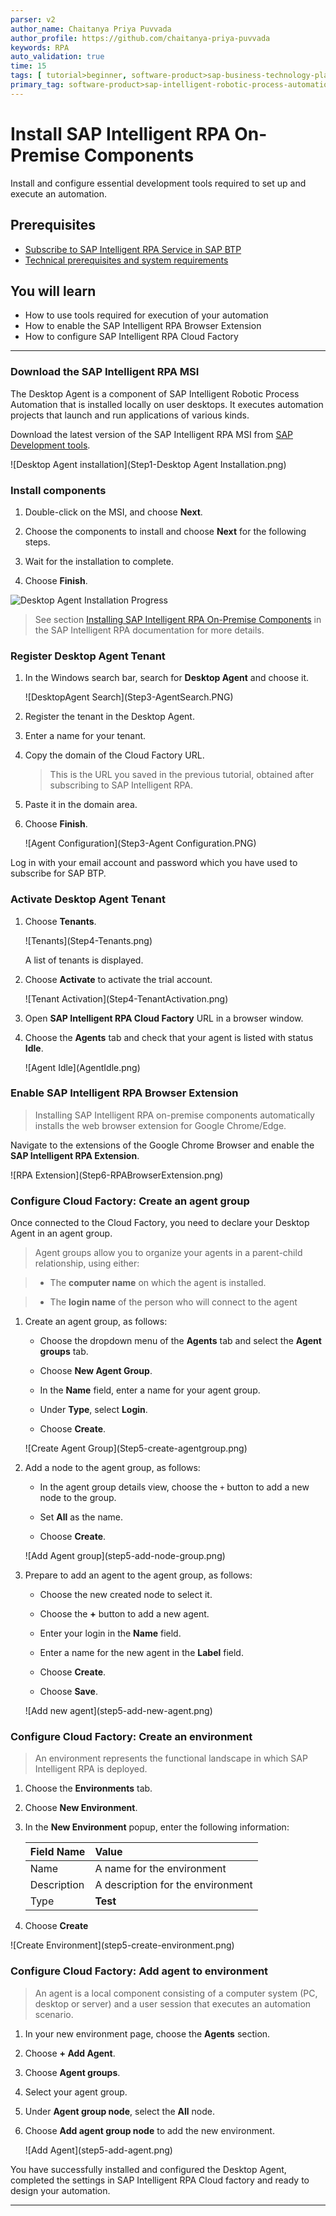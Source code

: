 ```yaml
---
parser: v2
author_name: Chaitanya Priya Puvvada
author_profile: https://github.com/chaitanya-priya-puvvada
keywords: RPA
auto_validation: true
time: 15
tags: [ tutorial>beginner, software-product>sap-business-technology-platform]
primary_tag: software-product>sap-intelligent-robotic-process-automation
---
```


# Install SAP Intelligent RPA On-Premise Components
<!-- description --> Install and configure essential development tools required to set up and execute an automation.

## Prerequisites
- [Subscribe to SAP Intelligent RPA Service in SAP BTP](irpa-setup-1-booster-subscription)
- [Technical prerequisites and system requirements](https://help.sap.com/viewer/6b9c8e86a0be43539b670de962834562/Cloud/en-US/0061438816a34fa78b77c99852318c70.html)


## You will learn
- How to use tools required for execution of your automation
- How to enable the SAP Intelligent RPA Browser Extension
- How to configure SAP Intelligent RPA Cloud Factory
---

### Download the SAP Intelligent RPA MSI

The Desktop Agent is a component of SAP Intelligent Robotic Process Automation that is installed locally on user desktops. It executes automation projects that launch and run applications of various kinds.

Download the latest version of the SAP Intelligent RPA MSI from [SAP Development tools](https://tools.hana.ondemand.com/#cloud).

<!-- border -->![Desktop Agent installation](Step1-Desktop Agent Installation.png)


### Install components

1. Double-click on the MSI, and choose **Next**.

2. Choose the components to install and choose **Next** for the following steps.

3. Wait for the installation to complete.

4. Choose **Finish**.

  ![Desktop Agent Installation Progress](Step2-AgentInstallationProgress.png)

> See section [Installing SAP Intelligent RPA On-Premise Components](https://help.sap.com/viewer/6b9c8e86a0be43539b670de962834562/Cloud/en-US/c76545a9a5d1496db5d28039908cb28a.html) in the SAP Intelligent RPA documentation for more details.


### Register Desktop Agent Tenant

1. In the Windows search bar, search for **Desktop Agent** and choose it.

    <!-- border -->![DesktopAgent Search](Step3-AgentSearch.PNG)

2. Register the tenant in the Desktop Agent.

3. Enter a name for your tenant.

4. Copy the domain of the Cloud Factory URL.

    > This is the URL you saved in the previous tutorial, obtained after subscribing to SAP Intelligent RPA.

4. Paste it in the domain area.

5. Choose **Finish**.

   <!-- border -->![Agent Configuration](Step3-Agent Configuration.PNG)

Log in with your email account and password which you have used to subscribe for SAP BTP.


### Activate Desktop Agent Tenant

1. Choose **Tenants**.

    <!-- border -->![Tenants](Step4-Tenants.png)

    A list of tenants is displayed.

2. Choose **Activate** to activate the trial account.

    <!-- border -->![Tenant Activation](Step4-TenantActivation.png)

3. Open **SAP Intelligent RPA Cloud Factory** URL in a browser window.

4. Choose the **Agents** tab and check that your agent is listed with status **Idle**.

    <!-- border -->![Agent Idle](AgentIdle.png)


### Enable SAP Intelligent RPA Browser Extension

> Installing SAP Intelligent RPA on-premise components automatically installs the web browser extension for Google Chrome/Edge.

Navigate to the extensions of the Google Chrome Browser and enable the **SAP Intelligent RPA Extension**.

  <!-- border -->![RPA Extension](Step6-RPABrowserExtension.png)


### Configure Cloud Factory: Create an agent group

Once connected to the Cloud Factory, you need to declare your Desktop Agent in an agent group.

> Agent groups allow you to organize your agents in a parent-child relationship, using either:

>- The **computer name** on which the agent is installed.

>- The **login name** of the person who will connect to the agent


1. Create an agent group, as follows:

    - Choose the dropdown menu of the **Agents** tab and select the **Agent groups** tab.

    - Choose **New Agent Group**.

    - In the **Name** field, enter a name for your agent group.

    - Under **Type**, select **Login**.

    - Choose **Create**.

    <!-- border -->![Create Agent Group](Step5-create-agentgroup.png)

2. Add a node to the agent group, as follows:

    - In the agent group details view, choose the `+` button to add a new node to the group.

    - Set **All** as the name.

    - Choose **Create**.

    <!-- border -->![Add Agent group](step5-add-node-group.png)

3. Prepare to add an agent to the agent group, as follows:

    - Choose the new created node to select it.

    - Choose the **+** button to add a new agent.

    - Enter your login in the **Name** field.

    - Enter a name for the new agent in the **Label** field.

    - Choose **Create**.

    - Choose **Save**.

    <!-- border -->![Add new agent](step5-add-new-agent.png)


### Configure Cloud Factory: Create an environment

> An environment represents the functional landscape in which SAP Intelligent RPA is deployed.

1. Choose the **Environments** tab.

2. Choose **New Environment**.

3. In the **New Environment** popup, enter the following information:

    |  Field Name     | Value
    |  :------------- | :-------------
    |  Name           | A name for the environment
    |  Description    | A description for the environment
    |  Type          | **Test**

6. Choose **Create**

  <!-- border -->![Create Environment](step5-create-environment.png)


### Configure Cloud Factory: Add agent to environment

> An agent is a local component consisting of a computer system (PC, desktop or server) and a user session that executes an automation scenario.

1. In your new environment page, choose the **Agents** section.

2. Choose **+ Add Agent**.

3. Choose **Agent groups**.

4. Select your agent group.

5. Under **Agent group node**, select the **All** node.

6. Choose **Add agent group node** to add the new environment.

    <!-- border -->![Add Agent](step5-add-agent.png)

You have successfully installed and configured the Desktop Agent, completed the settings in SAP Intelligent RPA Cloud factory and ready to design your automation.


---
